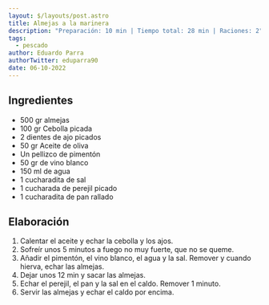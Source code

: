 ```yaml
---
layout: $/layouts/post.astro
title: Almejas a la marinera
description: "Preparación: 10 min | Tiempo total: 28 min | Raciones: 2"
tags:
  - pescado
author: Eduardo Parra
authorTwitter: eduparra90
date: 06-10-2022
---
```

## Ingredientes

* 500 gr almejas
* 100 gr Cebolla picada
* 2 dientes de ajo picados
* 50 gr Aceite de oliva
* Un pellizco de pimentón
* 50 gr de vino blanco
* 150 ml de agua
* 1 cucharadita de sal
* 1 cucharada de perejil picado
* 1 cucharadita de pan rallado

## Elaboración

1. Calentar el aceite y echar la cebolla y los ajos.
2. Sofreír unos 5 minutos a fuego no muy fuerte, que no se queme.
3. Añadir el pimentón, el vino blanco, el agua y la sal. Remover y cuando hierva, echar las almejas.
4. Dejar unos 12 min y sacar las almejas.
5. Echar el perejil, el pan y la sal en el caldo. Remover 1 minuto.
6. Servir las almejas y echar el caldo por encima.